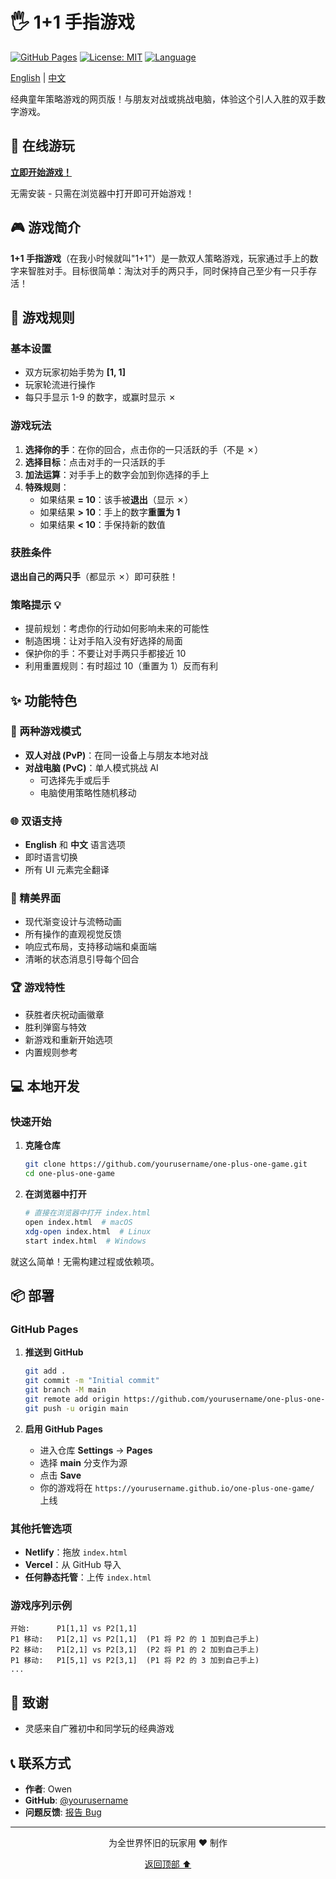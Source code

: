 # 🖐️ 1+1 手指游戏

[![GitHub Pages](https://img.shields.io/badge/demo-在线演示-success)](https://yourusername.github.io/one-plus-one-game/)
[![License: MIT](https://img.shields.io/badge/License-MIT-blue.svg)](https://opensource.org/licenses/MIT)
[![Language](https://img.shields.io/badge/languages-EN%20%7C%20中文-orange)](README.md)

[English](README.md) | [中文](README_zh.md)

经典童年策略游戏的网页版！与朋友对战或挑战电脑，体验这个引人入胜的双手数字游戏。

## 🚀 在线游玩

**[立即开始游戏！](https://yourusername.github.io/one-plus-one-game/)**

无需安装 - 只需在浏览器中打开即可开始游戏！

## 🎮 游戏简介

**1+1 手指游戏**（在我小时候就叫"1+1"）是一款双人策略游戏，玩家通过手上的数字来智胜对手。目标很简单：淘汰对手的两只手，同时保持自己至少有一只手存活！

## 🎯 游戏规则

### 基本设置
- 双方玩家初始手势为 **[1, 1]**
- 玩家轮流进行操作
- 每只手显示 1-9 的数字，或赢时显示 ✗

### 游戏玩法

1. **选择你的手**：在你的回合，点击你的一只活跃的手（不是 ✗）
2. **选择目标**：点击对手的一只活跃的手
3. **加法运算**：对手手上的数字会加到你选择的手上
4. **特殊规则**：
   - 如果结果 **= 10**：该手被**退出**（显示 ✗）
   - 如果结果 **> 10**：手上的数字**重置为 1**
   - 如果结果 **< 10**：手保持新的数值

### 获胜条件
**退出自己的两只手**（都显示 ✗）即可获胜！

### 策略提示 💡
- 提前规划：考虑你的行动如何影响未来的可能性
- 制造困境：让对手陷入没有好选择的局面
- 保护你的手：不要让对手两只手都接近 10
- 利用重置规则：有时超过 10（重置为 1）反而有利

## ✨ 功能特色

### 🎲 两种游戏模式
- **双人对战 (PvP)**：在同一设备上与朋友本地对战
- **对战电脑 (PvC)**：单人模式挑战 AI
  - 可选择先手或后手
  - 电脑使用策略性随机移动

### 🌐 双语支持
- **English** 和 **中文** 语言选项
- 即时语言切换
- 所有 UI 元素完全翻译

### 🎨 精美界面
- 现代渐变设计与流畅动画
- 所有操作的直观视觉反馈
- 响应式布局，支持移动端和桌面端
- 清晰的状态消息引导每个回合

### 🏆 游戏特性
- 获胜者庆祝动画徽章
- 胜利弹窗与特效
- 新游戏和重新开始选项
- 内置规则参考

## 💻 本地开发

### 快速开始

1. **克隆仓库**
   ```bash
   git clone https://github.com/yourusername/one-plus-one-game.git
   cd one-plus-one-game
   ```

2. **在浏览器中打开**
   ```bash
   # 直接在浏览器中打开 index.html
   open index.html  # macOS
   xdg-open index.html  # Linux
   start index.html  # Windows
   ```

就这么简单！无需构建过程或依赖项。

## 📦 部署

### GitHub Pages

1. **推送到 GitHub**
   ```bash
   git add .
   git commit -m "Initial commit"
   git branch -M main
   git remote add origin https://github.com/yourusername/one-plus-one-game.git
   git push -u origin main
   ```

2. **启用 GitHub Pages**
   - 进入仓库 **Settings** → **Pages**
   - 选择 **main** 分支作为源
   - 点击 **Save**
   - 你的游戏将在 `https://yourusername.github.io/one-plus-one-game/` 上线

### 其他托管选项
- **Netlify**：拖放 `index.html`
- **Vercel**：从 GitHub 导入
- **任何静态托管**：上传 `index.html`

### 游戏序列示例
```
开始:      P1[1,1] vs P2[1,1]
P1 移动:   P1[2,1] vs P2[1,1]  (P1 将 P2 的 1 加到自己手上)
P2 移动:   P1[2,1] vs P2[3,1]  (P2 将 P1 的 2 加到自己手上)
P1 移动:   P1[5,1] vs P2[3,1]  (P1 将 P2 的 3 加到自己手上)
...
```

## 🙏 致谢

- 灵感来自广雅初中和同学玩的经典游戏

## 📞 联系方式

- **作者**: Owen
- **GitHub**: [@yourusername](https://github.com/yourusername)
- **问题反馈**: [报告 Bug](https://github.com/yourusername/one-plus-one-game/issues)

---

<p align="center">
  为全世界怀旧的玩家用 ❤️ 制作
</p>

<p align="center">
  <a href="#-11-手指游戏">返回顶部 ⬆️</a>
</p>